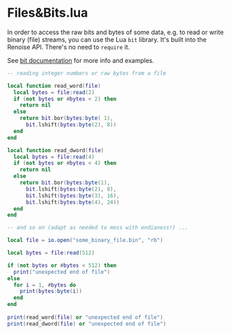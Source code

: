 # Files&Bits.lua

In order to access the raw bits and bytes of some data, e.g. to read or write binary (file) streams, you can use the Lua `bit` library. It's built into the Renoise API. There's no need to `require` it.  

See [bit documentation](https://bitop.luajit.org/) for more info and examples.

```lua
-- reading integer numbers or raw bytes from a file

local function read_word(file)
  local bytes = file:read(2)
  if (not bytes or #bytes < 2) then 
    return nil 
  else
    return bit.bor(bytes:byte( 1),
      bit.lshift(bytes:byte(2), 8))
  end
end

local function read_dword(file)
  local bytes = file:read(4)
  if (not bytes or #bytes < 4) then 
    return nil 
  else
    return bit.bor(bytes:byte(1),
      bit.lshift(bytes:byte(2), 8),
      bit.lshift(bytes:byte(3), 16),
      bit.lshift(bytes:byte(4), 24))  
  end   
end

-- and so on (adapt as needed to mess with endianess!) ...

local file = io.open("some_binary_file.bin", "rb")

local bytes = file:read(512)

if (not bytes or #bytes < 512) then 
  print("unexpected end of file")
else
  for i = 1, #bytes do
    print(bytes:byte(i))
  end
end
    
print(read_word(file) or "unexpected end of file")
print(read_dword(file) or "unexpected end of file")
```

